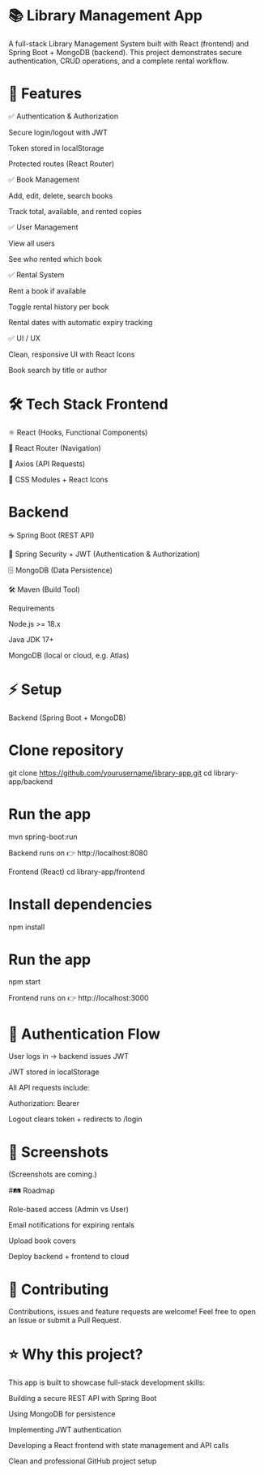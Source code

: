 # 📚 Library Management App

A full-stack Library Management System built with React (frontend) and Spring Boot + MongoDB (backend).
This project demonstrates secure authentication, CRUD operations, and a complete rental workflow.

# 🚀 Features

✅ Authentication & Authorization

Secure login/logout with JWT

Token stored in localStorage

Protected routes (React Router)

✅ Book Management

Add, edit, delete, search books

Track total, available, and rented copies

✅ User Management

View all users

See who rented which book

✅ Rental System

Rent a book if available

Toggle rental history per book

Rental dates with automatic expiry tracking

✅ UI / UX

Clean, responsive UI with React Icons

Book search by title or author

# 🛠 Tech Stack Frontend

⚛️ React (Hooks, Functional Components)

🧭 React Router (Navigation)

📡 Axios (API Requests)

🎨 CSS Modules + React Icons

# Backend

☕ Spring Boot (REST API)

🔐 Spring Security + JWT (Authentication & Authorization)

🗄️ MongoDB (Data Persistence)

🛠 Maven (Build Tool)

Requirements

Node.js >= 18.x

Java JDK 17+

MongoDB (local or cloud, e.g. Atlas)

# ⚡ Setup
Backend (Spring Boot + MongoDB)
# Clone repository
git clone https://github.com/yourusername/library-app.git
cd library-app/backend

# Run the app
mvn spring-boot:run


Backend runs on 👉 http://localhost:8080

Frontend (React)
cd library-app/frontend

# Install dependencies
npm install

# Run the app
npm start


Frontend runs on 👉 http://localhost:3000

# 🔑 Authentication Flow

User logs in → backend issues JWT

JWT stored in localStorage

All API requests include:

Authorization: Bearer <token>


Logout clears token + redirects to /login

# 📸 Screenshots

(Screenshots are coming.)

#🛤️ Roadmap

 Role-based access (Admin vs User)

 Email notifications for expiring rentals

 Upload book covers

 Deploy backend + frontend to cloud

# 🤝 Contributing

Contributions, issues and feature requests are welcome!
Feel free to open an Issue or submit a Pull Request.

# ⭐ Why this project?

This app is built to showcase full-stack development skills:

Building a secure REST API with Spring Boot

Using MongoDB for persistence

Implementing JWT authentication

Developing a React frontend with state management and API calls

Clean and professional GitHub project setup
